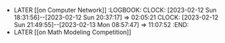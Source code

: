 - LATER [[on Computer Network]]
  :LOGBOOK:
  CLOCK: [2023-02-12 Sun 18:31:56]--[2023-02-12 Sun 20:37:17] =>  02:05:21
  CLOCK: [2023-02-12 Sun 21:49:55]--[2023-02-13 Mon 08:57:47] =>  11:07:52
  :END:
- LATER [[on Math Modeling Competition]]